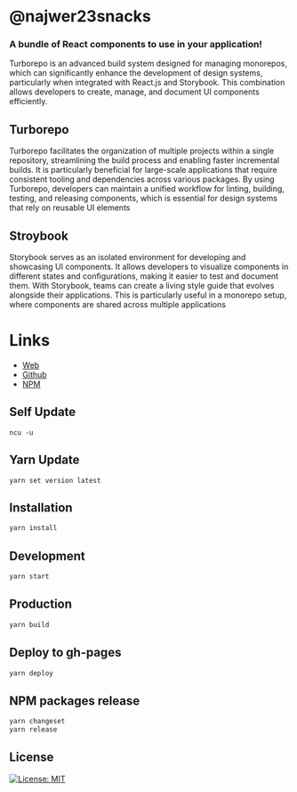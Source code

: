 # @najwer23snacks

### A bundle of React components to use in your application!

Turborepo is an advanced build system designed for managing monorepos, which can significantly enhance the development of design systems, particularly when integrated with React.js and Storybook. This combination allows developers to create, manage, and document UI components efficiently.

## Turborepo

Turborepo facilitates the organization of multiple projects within a single repository, streamlining the build process and enabling faster incremental builds. It is particularly beneficial for large-scale applications that require consistent tooling and dependencies across various packages. By using Turborepo, developers can maintain a unified workflow for linting, building, testing, and releasing components, which is essential for design systems that rely on reusable UI elements

## Stroybook

Storybook serves as an isolated environment for developing and showcasing UI components. It allows developers to visualize components in different states and configurations, making it easier to test and document them. With Storybook, teams can create a living style guide that evolves alongside their applications. This is particularly useful in a monorepo setup, where components are shared across multiple applications

# Links
- [Web](https://najwer23.github.io/najwer23snacks)
- [Github](https://github.com/najwer23/najwer23snacks)
- [NPM](https://www.npmjs.com/search?q=najwer23snacks)

## Self Update

```
ncu -u
```

## Yarn Update

```
yarn set version latest
```

## Installation

```sh
yarn install
```

## Development

```sh
yarn start
```

## Production

```sh
yarn build
```

## Deploy to gh-pages

```sh
yarn deploy
```

## NPM packages release

```sh
yarn changeset
yarn release
```

## License

[![License: MIT](https://img.shields.io/badge/License-MIT-yellow.svg)](https://opensource.org/licenses/MIT)
